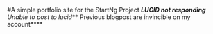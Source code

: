 #A simple portfolio site for the StartNg Project
****LUCID not responding***
Unable to post to lucid***
Previous blogpost are invincible on my account****
